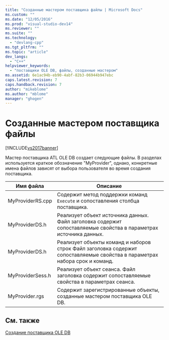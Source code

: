 ```yaml
---
title: "Созданные мастером поставщика файлы | Microsoft Docs"
ms.custom: ""
ms.date: "12/05/2016"
ms.prod: "visual-studio-dev14"
ms.reviewer: ""
ms.suite: ""
ms.technology: 
  - "devlang-cpp"
ms.tgt_pltfrm: ""
ms.topic: "article"
dev_langs: 
  - "C++"
helpviewer_keywords: 
  - "поставщики OLE DB, файлы, созданные мастером"
ms.assetid: 6e1ac94b-eb90-4abf-82b3-06944b947ebc
caps.latest.revision: 7
caps.handback.revision: 7
author: "mikeblome"
ms.author: "mblome"
manager: "ghogen"
---
```

# Созданные мастером поставщика файлы
[!INCLUDE[vs2017banner](../../assembler/inline/includes/vs2017banner.md)]

Мастер поставщика ATL OLE DB создает следующие файлы.  В разделах используется краткое обозначение "MyProvider", однако, конкретные имена файлов зависят от выбора пользователя во время создания поставщика.  
  
|Имя файла|Описание|  
|---------------|--------------|  
|MyProviderRS.cpp|Содержит метод поддержки команд `Execute` и сопоставления столбца поставщика.|  
|MyProviderDS.h|Реализует объект источника данных.  Файл заголовка содержит сопоставляемые свойства в параметрах источника данных.|  
|MyProviderDS.h|Реализует объекты команд и наборов строк  Файл заголовка содержит сопоставляемые свойства в параметрах набора срок и команд.|  
|MyProviderSess.h|Реализует объект сеанса.  Файл заголовка содержит сопоставляемые свойства в параметрах сеанса.|  
|MyProvider.rgs|Содержит зарегистрированные объекты, созданные мастером поставщика OLE DB.|  
  
## См. также  
 [Создание поставщика OLE DB](../../data/oledb/creating-an-ole-db-provider.md)